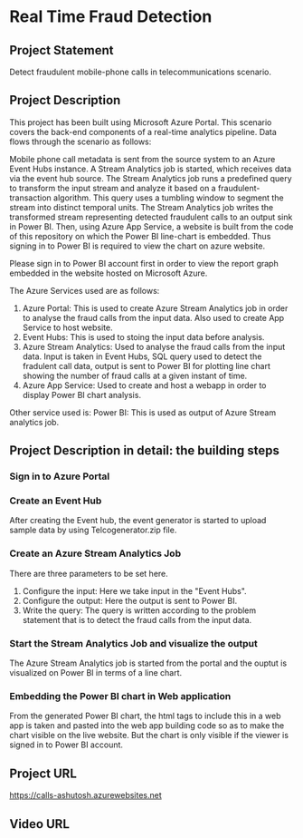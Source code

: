 # Real Time Fraud Detection

## Project Statement
Detect fraudulent mobile-phone calls in telecommunications scenario.

## Project Description
This project has been built using Microsoft Azure Portal. This scenario covers the back-end components of a real-time analytics pipeline. Data flows through the scenario as follows: 

Mobile phone call metadata is sent from the source system to an Azure Event Hubs instance. 
A Stream Analytics job is started, which receives data via the event hub source. 
The Stream Analytics job runs a predefined query to transform the input stream and analyze it based on a fraudulent-transaction algorithm. This query uses a tumbling window to segment the stream into distinct temporal units. 
The Stream Analytics job writes the transformed stream representing detected fraudulent calls to an output sink in Power BI.
Then, using Azure App Service, a website  is built from the code of this repository on which the Power BI line-chart is embedded. Thus  signing in to Power BI is required to view the chart on azure website.

Please sign in to Power BI account first in order to view the report graph embedded in the website hosted on Microsoft Azure.

The Azure Services used are as follows:
1. Azure Portal: This is used to create Azure Stream Analytics job in order to analyse the fraud calls from the input data. Also used to create App Service to host website. 
2. Event Hubs: This is used to stoing the input data before analysis.
3. Azure Stream Analytics: Used to analyse the fraud calls from the input data. Input is taken in Event Hubs, SQL query used to detect the fradulent call data, output is sent to Power BI for plotting line chart showing the number of fraud calls at a given instant of time.
4. Azure App Service: Used to create and host a webapp in order to display Power BI chart analysis. 

Other service used is:  Power BI: This is used as output of Azure Stream analytics job.

## Project Description in detail: the building steps

### Sign in to Azure Portal

### Create an Event Hub
After creating the Event hub, the event generator is started to upload sample data by using Telcogenerator.zip file.

### Create an Azure Stream Analytics Job
There are three parameters to be set here.
1. Configure the input: Here we take input in the "Event Hubs".
2. Configure the output: Here the output is sent to Power BI.
3. Write the query: The query is written according to the problem statement that is to detect the fraud calls from the input data.

### Start the Stream Analytics Job and visualize the output
The Azure Stream Analytics job is started from the portal and the ouptut is visualized on Power BI in terms of a line chart.

### Embedding the Power BI chart in Web application
From the generated Power BI chart, the html tags to include this in a web app is taken and pasted into the web app building code so as to make the chart visible on the live website. But the chart is only visible if the viewer is signed in to Power BI account.

## Project URL
https://calls-ashutosh.azurewebsites.net

## Video URL
